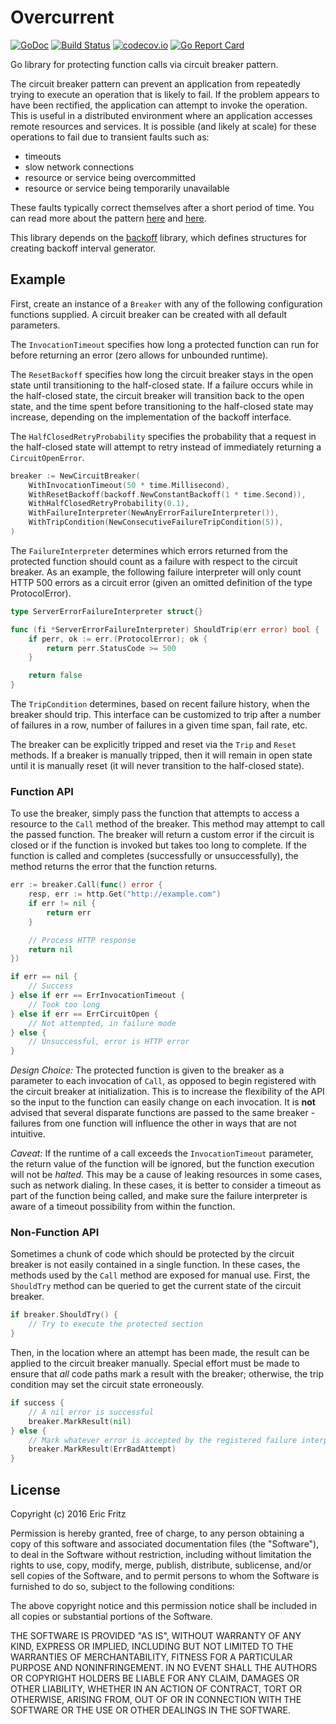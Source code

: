 # Overcurrent

[![GoDoc](https://godoc.org/github.com/efritz/overcurrent?status.svg)](https://godoc.org/github.com/efritz/overcurrent)
[![Build Status](https://secure.travis-ci.org/efritz/overcurrent.png)](http://travis-ci.org/efritz/overcurrent)
[![codecov.io](http://codecov.io/github/efritz/overcurrent/coverage.svg?branch=master)](http://codecov.io/github/efritz/overcurrent?branch=master)
[![Go Report Card](https://goreportcard.com/badge/github.com/efritz/overcurrent)](https://goreportcard.com/report/github.com/efritz/overcurrent)

Go library for protecting function calls via circuit breaker pattern.

The circuit breaker pattern can prevent an application from repeatedly trying to
execute an operation that is likely to fail. If the problem appears to have been
rectified, the application can attempt to invoke the operation. This is useful
in a distributed environment where an application accesses remote resources and
services. It is possible (and likely at scale) for these operations to fail due
to transient faults such as:

- timeouts
- slow network connections
- resource or service being overcommitted
- resource or service being temporarily unavailable

These faults typically correct themselves after a short period of time. You can
read more about the pattern
[here](https://msdn.microsoft.com/en-us/library/dn589784.aspx) and
[here](http://martinfowler.com/bliki/CircuitBreaker.html).

This library depends on the [backoff](https://github.com/efritz/backoff) library,
which defines structures for creating backoff interval generator.

## Example

First, create an instance of a `Breaker` with any of the following configuration
functions supplied. A circuit breaker can be created with all default parameters.

The `InvocationTimeout` specifies how long a protected function can
run for before returning an error (zero allows for unbounded runtime).

The `ResetBackoff` specifies how long the circuit breaker stays in the open state
until transitioning to the half-closed state. If a failure occurs while in the
half-closed state, the circuit breaker will transition back to the open state, and
the time spent before transitioning to the half-closed state may increase, depending
on the implementation of the backoff interface.

The `HalfClosedRetryProbability` specifies the probability that a request in the
half-closed state will attempt to retry instead of immediately returning a
`CircuitOpenError`.

```go
breaker := NewCircuitBreaker(
	WithInvocationTimeout(50 * time.Millisecond),
	WithResetBackoff(backoff.NewConstantBackoff(1 * time.Second)),
	WithHalfClosedRetryProbability(0.1),
	WithFailureInterpreter(NewAnyErrorFailureInterpreter()),
	WithTripCondition(NewConsecutiveFailureTripCondition(5)),
)
```

The `FailureInterpreter` determines which errors returned from the protected
function should count as a failure with respect to the circuit breaker. As an
example, the following failure interpreter will only count HTTP 500 errors as
a circuit error (given an omitted definition of the type ProtocolError).

```go
type ServerErrorFailureInterpreter struct{}

func (fi *ServerErrorFailureInterpreter) ShouldTrip(err error) bool {
	if perr, ok := err.(ProtocolError); ok {
		return perr.StatusCode >= 500
	}

	return false
}
```

The `TripCondition` determines, based on recent failure history, when the
breaker should trip. This interface can be customized to trip after a number
of failures in a row, number of failures in a given time span, fail rate, etc.

The breaker can be explicitly tripped and reset via the `Trip` and `Reset` methods. 
If a breaker is manually tripped, then it will remain in open state until it is 
manually reset (it will never transition to the half-closed state).

### Function API

To use the breaker, simply pass the function that attempts to access a resource
to the `Call` method of the breaker. This method may attempt to call the passed
function. The breaker will return a custom error if the circuit is closed or if
the function is invoked but takes too long to complete. If the function is called
and completes (successfully or unsuccessfully), the method returns the error that
the function returns.

```go
err := breaker.Call(func() error {
	resp, err := http.Get("http://example.com")
	if err != nil {
		return err
	}

	// Process HTTP response
	return nil
})

if err == nil {
	// Success
} else if err == ErrInvocationTimeout {
	// Took too long
} else if err == ErrCircuitOpen {
	// Not attempted, in failure mode
} else {
	// Unsuccessful, error is HTTP error
}
```

*Design Choice:* The protected function is given to the breaker as a parameter
to each invocation of `Call`, as opposed to begin registered with the circuit
breaker at initialization. This is to increase the flexibility of the API so
the input to the function can easily change on each invocation. It is **not**
advised that several disparate functions are passed to the same breaker - 
failures from one function will influence the other in ways that are not 
intuitive.

*Caveat:* If the runtime of a call exceeds the `InvocationTimeout` parameter,
the return value of the function will be ignored, but the function execution
will not be *halted*. This may be a cause of leaking resources in some cases,
such as network dialing. In these cases, it is better to consider a timeout
as part of the function being called, and make sure the failure interpreter
is aware of a timeout possibility from within the function.

### Non-Function API

Sometimes a chunk of code which should be protected by the circuit breaker is
not easily contained in a single function. In these cases, the methods used by
the `Call` method are exposed for manual use. First, the `ShouldTry` method can
be queried to get the current state of the circuit breaker.

```go
if breaker.ShouldTry() {
	// Try to execute the protected section
}
```

Then, in the location where an attempt has been made, the result can be applied
to the circuit breaker manually. Special effort must be made to ensure that *all*
code paths mark a result with the breaker; otherwise, the trip condition may set
the circuit state erroneously.

```go
if success {
	// A nil error is successful
	breaker.MarkResult(nil)
} else {
	// Mark whatever error is accepted by the registered failure interpreter
	breaker.MarkResult(ErrBadAttempt)
}
```

## License

Copyright (c) 2016 Eric Fritz

Permission is hereby granted, free of charge, to any person obtaining a copy
of this software and associated documentation files (the "Software"), to deal
in the Software without restriction, including without limitation the rights
to use, copy, modify, merge, publish, distribute, sublicense, and/or sell
copies of the Software, and to permit persons to whom the Software is
furnished to do so, subject to the following conditions:

The above copyright notice and this permission notice shall be included in
all copies or substantial portions of the Software.

THE SOFTWARE IS PROVIDED "AS IS", WITHOUT WARRANTY OF ANY KIND, EXPRESS OR
IMPLIED, INCLUDING BUT NOT LIMITED TO THE WARRANTIES OF MERCHANTABILITY,
FITNESS FOR A PARTICULAR PURPOSE AND NONINFRINGEMENT. IN NO EVENT SHALL THE
AUTHORS OR COPYRIGHT HOLDERS BE LIABLE FOR ANY CLAIM, DAMAGES OR OTHER
LIABILITY, WHETHER IN AN ACTION OF CONTRACT, TORT OR OTHERWISE, ARISING FROM,
OUT OF OR IN CONNECTION WITH THE SOFTWARE OR THE USE OR OTHER DEALINGS IN
THE SOFTWARE.

